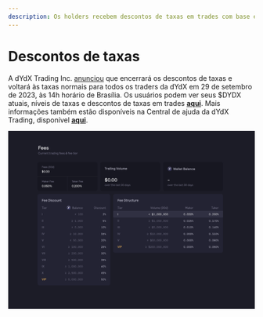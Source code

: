 ```yaml
---
description: Os holders recebem descontos de taxas em trades com base em suas participações atuais
---
```


# Descontos de taxas

A dYdX Trading Inc. [anunciou](https://dydx.exchange/blog/v3-updated-fee-schedule) que encerrará os descontos de taxas e voltará às taxas normais para todos os traders da dYdX em 29 de setembro de 2023, às 14h horário de Brasília. Os usuários podem ver seus $DYDX atuais, níveis de taxas e descontos de taxas em trades [**aqui**](https://trade.dydx.exchange/portfolio/fees). Mais informações também estão disponíveis na Central de ajuda da dYdX Trading, disponível [**aqui**](https://help.dydx.exchange/en/articles/4798040-perpetual-trade-fees).

![Você pode pagar taxas mais baratas por fazer holding de tokens dYdX](../.gitbook/assets/1-fee-discounts-view.png)
